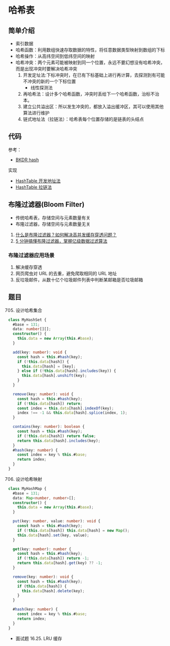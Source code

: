 # 哈希表

## 简单介绍

- 索引数据
- 哈希函数：利用数组快速存取数据的特性，将任意数据类型映射到数组的下标
- 哈希操作：从高纬空间到低纬空间的映射
- 哈希冲突：两个元素可能被映射到同一个位置，永远不要幻想没有哈希冲突，而是出现冲突时要解决哈希冲突
  1. 开发定址法:下标冲突时，在已有下标基础上进行再计算，去探测到有可能不冲突的新的一个下标位置
     - 线性探测法
  2. 再哈希法：设计多个哈希函数，冲突时丢给下一个哈希函数，治标不治本。
  3. 建立公共溢出区：所以发生冲突的，都放入溢出缓冲区，其可以使用其他算法进行维护
  4. 链式地址法（拉链法）：哈希表每个位置存储的是链表的头结点

## 代码

参考：

- [BKDR hash](https://blog.csdn.net/qq_40342400/article/details/127232662)

实现

- [HashTable 开发地址法](./hashTable.js)
- [HashTable 拉链法](./hashTable2.js)

## 布隆过滤器(Bloom Filter)

- 传统哈希表，存储空间与元素数量有关
- 布隆过滤器，存储空间与元素数量无关

1. [什么是布隆过滤器？如何解决高并发缓存穿透问题？](https://mp.weixin.qq.com/s/WGz7DelyB1yqGjhydTc2QQ)
2. [5 分钟搞懂布隆过滤器，掌握亿级数据过滤算法](https://mp.weixin.qq.com/s/DeKedpyUZ5iAfCVWJLkfxA)

### 布隆过滤器应用场景

1. 解决缓存穿透
2. 网页爬虫对 URL 的去重，避免爬取相同的 URL 地址
3. 反垃圾邮件，从数十亿个垃圾邮件列表中判断某邮箱是否垃圾邮箱

## 题目

705. 设计哈希集合

```ts
class MyHashSet {
  #base = 131;
  data: number[][];
  constructor() {
    this.data = new Array(this.#base);
  }

  add(key: number): void {
    const hash = this.#hash(key);
    if (!this.data[hash]) {
      this.data[hash] = [key];
    } else if (!this.data[hash].includes(key)) {
      this.data[hash].unshift(key);
    }
  }

  remove(key: number): void {
    const hash = this.#hash(key);
    if (!this.data[hash]) return;
    const index = this.data[hash].indexOf(key);
    index !== -1 && this.data[hash].splice(index, 1);
  }

  contains(key: number): boolean {
    const hash = this.#hash(key);
    if (!this.data[hash]) return false;
    return this.data[hash].includes(key);
  }
  #hash(key: number) {
    const index = key % this.#base;
    return index;
  }
}
```

706. 设计哈希映射

```ts
class MyHashMap {
  #base = 131;
  data: Map<number, number>[];
  constructor() {
    this.data = new Array(this.#base);
  }

  put(key: number, value: number): void {
    const hash = this.#hash(key);
    if (!this.data[hash]) this.data[hash] = new Map();
    this.data[hash].set(key, value);
  }

  get(key: number): number {
    const hash = this.#hash(key);
    if (!this.data[hash]) return -1;
    return this.data[hash].get(key) ?? -1;
  }

  remove(key: number): void {
    const hash = this.#hash(key);
    if (this.data[hash]) {
      this.data[hash].delete(key);
    }
  }

  #hash(key: number) {
    const index = key % this.#base;
    return index;
  }
}
```

- 面试题 16.25. LRU 缓存

